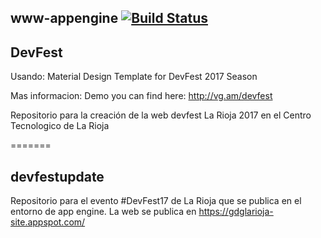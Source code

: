 ## www-appengine [![Build Status](https://travis-ci.org/GDGLaRioja/www-appengine.svg?branch=master)](https://travis-ci.org/GDGLaRioja/www-appengine)


## DevFest

Usando:
Material Design Template for DevFest 2017 Season

Mas informacion:
Demo you can find here: http://vg.am/devfest

Repositorio para la creación de la web devfest La Rioja 2017 en el Centro Tecnologico de La Rioja

=======
## devfestupdate
Repositorio para el evento #DevFest17 de La Rioja que se publica en el entorno de  app engine.
La web se publica en https://gdglarioja-site.appspot.com/
